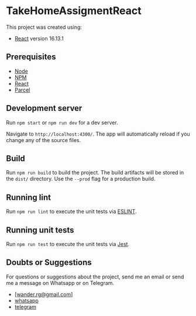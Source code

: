 # TakeHomeAssigmentReact

This project was created using:
- [React](https://reactjs.org/) version 16.13.1

## Prerequisites

- [Node](https://nodejs.org/en/)
- [NPM](https://www.npmjs.com/)
- [React](https://reactjs.org/)
- [Parcel](https://parceljs.org/)

## Development server

Run `npm start` or `npm run dev` for a dev server.

Navigate to `http://localhost:4300/`. The app will automatically reload if you change any of the source files.

## Build

Run `npm run build` to build the project. The build artifacts will be stored in the `dist/` directory. Use the `--prod` flag for a production build.

## Running lint

Run `npm run lint` to execute the unit tests via [ESLINT](https://eslint.org/).

## Running unit tests

Run `npm run test` to execute the unit tests via [Jest](https://jestjs.io/).

## Doubts or Suggestions

For questions or suggestions about the project, send me an email or send me a message on Whatsapp or on Telegram.
- [wander.rg@gmail.com]
- [whatsapp](https://wa.me/+5561993398992)
- [telegram](https://t.me/wandergomes)


